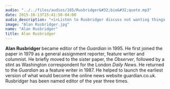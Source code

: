```yaml
---
audio: "../../files/audios/185/Rusbridger&#32;bio&#32;quote.mp3"
date: 2015-10-13T15:41:58-04:00
audio_description: "<i>Listen to Rusbridger discuss not wanting things to fall apart.</i>"
image: "Alan Rusbridger.jpg"
name: "Alan Rusbridger"
title: Alan Rusbridger
---
```


<strong>Alan Rusbridger </strong>became editor of the <em>Guardian</em> in 1995. He first joined the paper in 1979 as a general assignment reporter, feature writer and columnist. He briefly moved to the sister paper, the <em>Observer</em>, followed by a stint as Washington correspondent for the London <em>Daily News</em>. He returned to the <em>Guardian</em> as a feature writer in 1987. He helped to launch the earliest version of what would become the online news website guardian.co.uk. Rusbridger has been named editor of the year three times.
